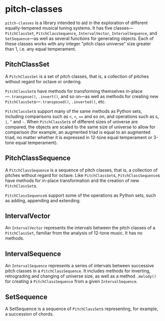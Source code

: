 # pitch-classes

`pitch-classes` is a library intended to aid in the exploration of different equally-tempered musical tuning systems. It has five classes—``PitchClassSet``, `PitchClassSequence`, `IntervalVector`, `IntervalSequence`, and `SetSequence`—as well as several functions for generating objects. Each of these classes works with any integer "pitch class universe" size greater than 1, i.e. any equal temperament. 

## PitchClassSet
A `PitchClassSet` is a set of pitch classes, that is, a collection of pitches without regard for octave or ordering.

`PitchClassSet`s have methods for transforming themselves in-place—`.transpose()`, `.invert()`, and so on—as well as methods for creating new `PitchClassSet`s—`.transposed()`, `.inverted()`, etc.

`PitchClassSet`s support many of the same methods as Python sets, including comparisons such as `<`, `>`, `==` and so on, and operations such as `&`, `|`, `^` and `-`. When `PitchClassSet`s of different sizes of universe are compared, the objects are scaled to the same size of universe to allow for comparison (for example, an augmented triad is equal to an augmented triad, no matter whether it is expressed in 12-tone equal temperament or 3-tone equal temperament).

## PitchClassSequence
A `PitchClassSequence` is a sequence of pitch classes, that is, a collection of pitches without regard for octave. Like `PitchClassSet`s, `PitchClassSequence`s have methods for in-place transformation and the creation of new `PitchClassSet`s.

`PitchClassSequence`s support some of the operations as Python sets, such as adding, appending and extending.

## IntervalVector
An `IntervalVector` represents the intervals between the pitch classes of a `PitchClassSet`, familiar from the analysis of 12-tone music. It has no methods.

## IntervalSequence
An `IntervalSequence` represents a series of intervals between successive pitch classes in a `PitchClassSequence`. It includes methods for inverting, retrograding and changing of universe size, as well as a method `.melody()` for creating a `PitchClassSequence` from a given `IntervalSequence`.

## SetSequence
A SetSequence is a sequence of `PitchClassSet`s representing, for example, a succession of chords.